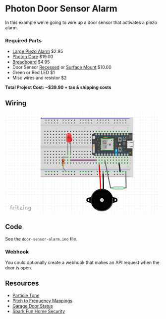 # Photon Door Sensor Alarm

In this example we're going to wire up a door sensor that activates a piezo alarm.

### Required Parts

- [Large Piezo Alarm](https://www.sparkfun.com/products/13940) $2.95
- [Photon Core](https://store.particle.io/) $19.00
- [Breadboard](https://www.sparkfun.com/products/12002) $4.95
- Door Sensor [Recessed](https://www.amazon.com/Honeywell-Ademco-956RPT-WH-Plunger-Terminals/dp/B000GUTN34/) or [Surface Mount](https://www.amazon.com/gp/product/B01N217763) $10.00
- Green or Red LED $1
- Misc wires and resistor $2

**Total Project Cost: ~$39.90 + tax & shipping costs**

## Wiring

![wiring](wiring.png)

## Code

See the `door-sensor-alarm.ino` file.

### Webhook

You could optionally create a webhook that makes an API request when the door is open.

## Resources

- [Particle Tone](https://docs.particle.io/reference/firmware/photon/#tone-)
- [Pitch to Frequency Mappings](http://peabody.sapp.org/class/st2/lab/notehz/)
- [Garage Door Status](https://www.hackster.io/team-wireless-marvels-inc/garage-door-status-alert-to-sms-text-bc52f0)
- [Spark Fun Home Security](https://learn.sparkfun.com/tutorials/sparkfun-inventors-kit-for-photon-experiment-guide/experiment-9-home-security)

